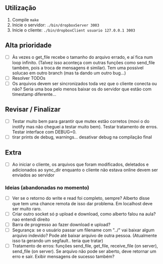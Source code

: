 ## Utilização
1. Compile ```make```
2. Inicie o servidor: ```./bin/dropboxServer 3003```
3. Inicie o cliente: ```./bin/dropboxClient usuario 127.0.0.1 3003```

## Alta prioridade
- [ ] Às vezes o get_file recebe o tamanho do arquivo errado, e aí fica num loop infinito. (Talvez isso aconteça com outras funções como send_file também, pois a troca de mensagens é similar). Tem uma possivel solucao em outro branch (mas ta dando um outro bug...)
- [ ] Resolver TODOs
- [ ] Os arquivos devem ser sincronizados toda vez que o cliente conecta ou não? Seria uma boa pelo menos baixar os do servidor que estão com timestamp diferente...

## Revisar / Finalizar
- [ ] Testar muito bem para garantir que mutex estão corretos (movi o do inotify mas não cheguei a testar muito bem). Testar tratamento de erros. Testar interface com DEBUG=0.
- [ ] tirar prints de debug, warnings... desativar debug na compilação final

## Extra
- [ ] Ao iniciar o cliente, os arquivos que foram modificados, deletados e adicionados ao sync_dir enquanto o cliente não estava online devem ser enviados ao servidor

### Ideias (abandonadas no momento)
- [ ] Ver se o retorno do write e read foi completo, sempre? Alberto disse que tem uma chance remota de isso dar problema. Em localhost deve ser muito raro.
- [ ] Criar outro socket só p upload e download, como alberto falou na aula? nao entendi direito
- [ ] Barra de progresso ao fazer download e upload?
- [ ] Segurança: se o usuário passar um filename com "../" vai baixar algum arquivo indevido? Pode até baixar arquivo de outra pessoa. (Atualmente isso ta gerando um segfault.. teria que tratar)
- [ ] Tratamento de erros: funções send_file, get_file, receive_file (on server), send_file (on server). Se arquivo não pode ser aberto, deve retornar um erro e sair. Exibir mensagens de sucesso também?
